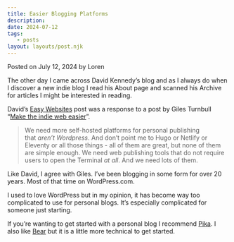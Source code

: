 ```yaml
---
title: Easier Blogging Platforms
description:
date: 2024-07-12
tags:
   - posts
layout: layouts/post.njk
---
```


Posted on July 12, 2024 by Loren

The other day I came across David Kennedy’s blog and as I always do when I discover a new indie blog I read his About page and scanned his Archive for articles I might be interested in reading.

David’s [Easy Websites](https://davidakennedy.com/blog/easy-websites/) post was a response to a post by Giles Turnbull “[Make the indie web easier](https://gilest.org/indie-easy.html)”.

> We need more self-hosted platforms for personal publishing that *aren’t Wordpress*. And don’t point me to Hugo or Netlify or Eleventy or all those things - all of them are great, but none of them are simple enough. We need web publishing tools that do not require users to open the Terminal *at all*. And we need lots of them.

Like David, I agree with Giles. I’ve been blogging in some form for over 20 years. Most of that time on WordPress.com.

I used to love WordPress but in my opinion, it has become way too complicated to use for personal blogs. It’s especially complicated for someone just starting.

If you’re wanting to get started with a personal blog I recommend [Pika](https://pika.page/). I also like [Bear](https://bearblog.dev/) but it is a little more technical to get started.

